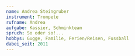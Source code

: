 ```yaml
---
name: Andrea Steingruber
instrument: Trompete
rufname: Andrea
aufgabe: Kassier, Schminkteam
spruch: So oder so!...
hobbys: Gugge, Familie, Ferien/Reisen, Fussball
dabei_seit: 2011
---
```

